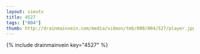```yaml
--- 
layout: sieutv
title: 4527
tags: ["004"]
thumb: http://drainmainvein.com/media/videos/tmb/000/004/527/player.jpg
---
```

{% include drainmainvein key="4527" %} 
